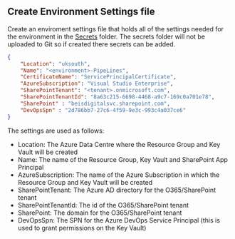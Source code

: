 ## Create Environment Settings file

Create an enviroment settings file that holds all of the settings needed for the environment in the [Secrets](./Secrets) folder.
The secrets folder will not be uploaded to Git so if created there secrets can be added.

```json
{
    "Location": "uksouth",
    "Name": "<environment>-PipeLines",
    "CertificateName": "ServicePrincipalCertificate",
    "AzureSubscription": "Visual Studio Enterprise",
    "SharePointTenant": "<tenant>.onmicrosoft.com",
    "SharePointTenantId": "8a63c215-6698-4468-a9c7-169c0a701e78",
    "SharePoint" : "beisdigitalsvc.sharepoint.com",
    "DevOpsSpn" : "2d786bb7-27c6-4f59-9e3c-993c4a037ce6"
} 
```

The settings are used as follows:

* Location: The Azure Data Centre where the Resource Group and Key Vault will be created
* Name: The name of the Resource Group, Key Vault and SharePoint App Principal
* AzureSubscription: The name of the Azure Subscription in which the Resource Group and Key Vault will be created
* SharePointTenant: The Azure AD directory for the O365/SharePoint tenant
* SharePointTenantId: The id of the O365/SharePoint tenant
* SharePoint: The domain for the O365/SharePoint tenant
* DevOpsSpn: The SPN for the Azure DevOps Service Principal (this is used to grant permissions on the Key Vault)